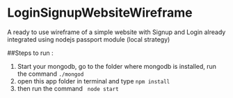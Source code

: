 # LoginSignupWebsiteWireframe
A ready to use wireframe of a simple website with Signup and Login already integrated using nodejs passport module (local strategy)

##Steps to run :

1. Start your mongodb, go to the folder where mongodb is installed, run the command 
    `./mongod`
2. open this app folder in terminal and type 
    `npm install`
3. then run the command  ` node start`

